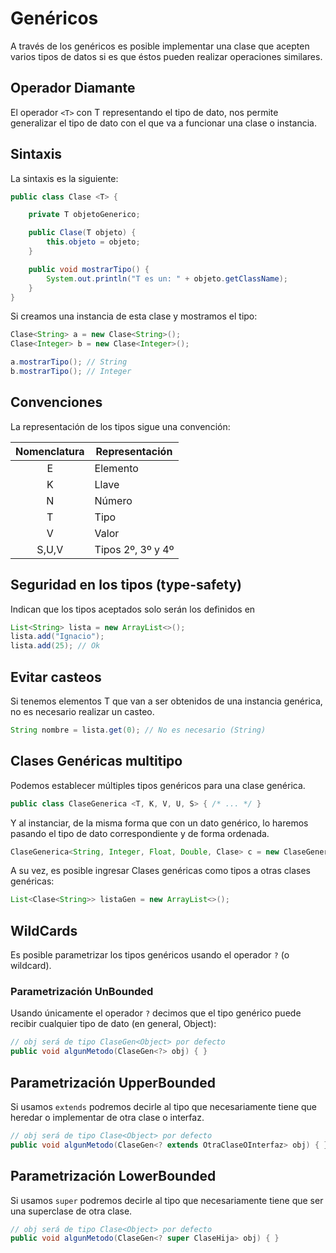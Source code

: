 # Genéricos

A través de los genéricos es posible implementar una clase que acepten varios tipos de datos si es que éstos pueden realizar operaciones similares.

## Operador Diamante

El operador `<T>` con T representando el tipo de dato, nos permite generalizar el tipo de dato con el que va a funcionar una clase o instancia.

## Sintaxis

La sintaxis es la siguiente:

```java
public class Clase <T> {

    private T objetoGenerico;

    public Clase(T objeto) {
        this.objeto = objeto;
    }

    public void mostrarTipo() {
        System.out.println("T es un: " + objeto.getClassName);
    }
}
```

Si creamos una instancia de esta clase y mostramos el tipo:

```java
Clase<String> a = new Clase<String>();
Clase<Integer> b = new Clase<Integer>();

a.mostrarTipo(); // String
b.mostrarTipo(); // Integer
```

## Convenciones

La representación de los tipos sigue una convención:

| Nomenclatura  | Representación    |
| :-----------: | ----------------- |
| E             | Elemento          |
| K             | Llave             |
| N             | Número            |
| T             | Tipo              |
| V             | Valor             |
| S,U,V         | Tipos 2º, 3º y 4º |

## Seguridad en los tipos (type-safety)

Indican que los tipos aceptados solo serán los definidos en 

```java
List<String> lista = new ArrayList<>();
lista.add("Ignacio");
lista.add(25); // Ok
```

## Evitar casteos

Si tenemos elementos T que van a ser obtenidos de una instancia genérica, no es necesario realizar un casteo.

```java
String nombre = lista.get(0); // No es necesario (String)
```

## Clases Genéricas multitipo

Podemos establecer múltiples tipos genéricos para una clase genérica.

```java
public class ClaseGenerica <T, K, V, U, S> { /* ... */ }
```

Y al instanciar, de la misma forma que con un dato genérico, lo haremos pasando el tipo de dato correspondiente y de forma ordenada.

```java
ClaseGenerica<String, Integer, Float, Double, Clase> c = new ClaseGenerica<>();
```

A su vez, es posible ingresar Clases genéricas como tipos a otras clases genéricas:

```java
List<Clase<String>> listaGen = new ArrayList<>();
```

## WildCards

Es posible parametrizar los tipos genéricos usando el operador  `?` (o wildcard).

### Parametrización UnBounded

Usando únicamente el operador `?` decimos que el tipo genérico puede recibir cualquier tipo de dato (en general, Object):

```java
// obj será de tipo ClaseGen<Object> por defecto
public void algunMetodo(ClaseGen<?> obj) { }
```

## Parametrización UpperBounded
Si usamos `extends` podremos decirle al tipo que necesariamente tiene que heredar o implementar de otra clase o interfaz.

```java
// obj será de tipo Clase<Object> por defecto
public void algunMetodo(ClaseGen<? extends OtraClaseOInterfaz> obj) { }
```

## Parametrización LowerBounded
Si usamos `super` podremos decirle al tipo que necesariamente tiene que ser una superclase de otra clase.

```java
// obj será de tipo Clase<Object> por defecto
public void algunMetodo(ClaseGen<? super ClaseHija> obj) { }
```


